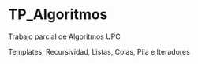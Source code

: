 # TP_Algoritmos
Trabajo parcial de Algoritmos UPC

Templates, Recursividad, Listas, Colas, Pila e Iteradores
